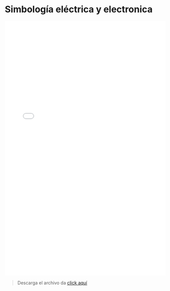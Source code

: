 # Simbología eléctrica y electronica

<embed src="/pdf/simbolos.pdf" width="100%" height="800px">

> Descarga el archivo da <a href="/pdf/simbolos.pdf" target="_blank" > click aquí </a>